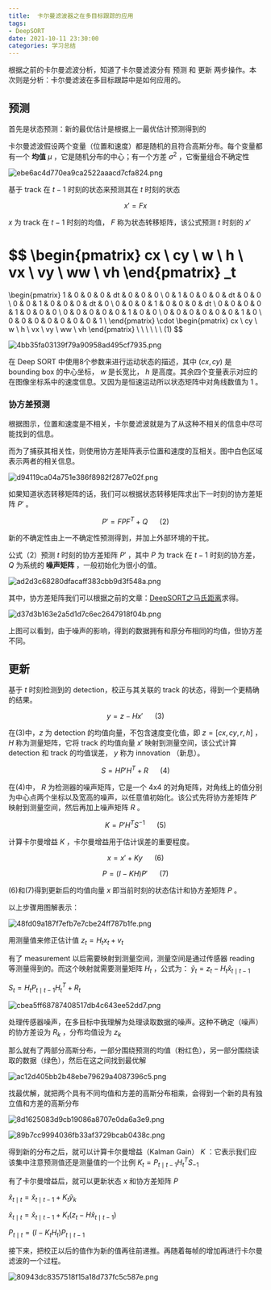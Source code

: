 ```yaml
---
title:  卡尔曼滤波器之在多目标跟踪的应用
tags: 
- DeepSORT
date: 2021-10-11 23:30:00
categories: 学习总结
---
```


根据之前的卡尔曼滤波分析，知道了卡尔曼滤波分有 预测 和 更新 两步操作。本次则是分析：卡尔曼滤波在多目标跟踪中是如何应用的。

## 预测

首先是状态预测：新的最优估计是根据上一最优估计预测得到的

卡尔曼滤波假设两个变量（位置和速度）都是随机的且符合高斯分布。每个变量都有一个 **均值** $\mu$ ，它是随机分布的中心；有一个方差 $\sigma^2$ ，它衡量组合不确定性

![ebe6ac4d770ea9ca2522aaacd7cfa824.png](https://runcoderhang.github.io/thumbnails/6da4374434914a37b8391bd1330ece4a.png)


基于 track 在 $t-1$ 时刻的状态来预测其在 $t$ 时刻的状态

$$
x' = Fx
$$

$x$ 为 track 在 $t-1$ 时刻的均值， $F$ 称为状态转移矩阵，该公式预测 $t$ 时刻的 $x'$

$$
\begin{pmatrix}
  cx \\ cy \\ w \\ h \\ vx \\ vy \\ ww \\ vh
\end{pmatrix}
_t
=
\begin{pmatrix}
  1 & 0 & 0 & 0 & dt & 0 & 0 & 0 \\ 
  0 & 1 & 0 & 0 & 0 & dt & 0 & 0 \\
  0 & 0 & 1 & 0 & 0 & 0 & dt & 0 \\
  0 & 0 & 0 & 1 & 0 & 0 & 0 & dt \\
  0 & 0 & 0 & 0 & 1 & 0 & 0 & 0 \\
  0 & 0 & 0 & 0 & 0 & 1 & 0 & 0 \\
  0 & 0 & 0 & 0 & 0 & 0 & 1 & 0 \\
  0 & 0 & 0 & 0 & 0 & 0 & 0 & 1 \\
\end{pmatrix}
\cdot 
\begin{pmatrix}
  cx \\ cy \\ w \\ h \\ vx \\ vy \\ ww \\ vh
\end{pmatrix}
 \ \ \ \ \ \ (1)
$$

![4bb35fa03139f79a90958ad495cf7935.png](https://runcoderhang.github.io/thumbnails/7768efb5c23b48c68d5ce77af5fecfc4.png)

在 Deep SORT 中使用8个参数来进行运动状态的描述，其中 $(cx, cy)$ 是 bounding box 的中心坐标， $w$ 是长宽比， $h$ 是高度。其余四个变量表示对应的在图像坐标系中的速度信息。又因为是恒速运动所以状态矩阵中对角线数值为 1 。


### 协方差预测

根据图示，位置和速度是不相关，卡尔曼滤波就是为了从这种不相关的信息中尽可能找到的信息。

而为了捕获其相关性，则使用协方差矩阵表示位置和速度的互相关。图中白色区域表示两者的相关信息。

![d94119ca04a751e386f8982f2877e02f.png](https://runcoderhang.github.io/thumbnails/765c090067c4407bb7671c06cab1081d.png)

如果知道状态转移矩阵的话，我们可以根据状态转移矩阵求出下一时刻的协方差矩阵 $P'$ 。

$$
P' = FPF^T + Q
 \ \ \ \ \ \ (2)
$$

新的不确定性由上一不确定性预测得到，并加上外部环境的干扰。

公式（2）预测 $t$ 时刻的协方差矩阵 $P'$ ，其中 $P$ 为 track 在 $t-1$ 时刻的协方差， $Q$ 为系统的 **噪声矩阵** ，一般初始化为很小的值。

![ad2d3c68280dfacaff383cbb9d3f548a.png](https://runcoderhang.github.io/thumbnails/f1ec514bcef942c7ad6b194faf521f89.png)

其中，协方差矩阵我们可以根据之前的文章：[DeepSORT之马氏距离](https://runcoderhang.github.io/%E5%AD%A6%E4%B9%A0%E6%80%BB%E7%BB%93/2021/09/05/deepsort-mahalanobis-distance/#)求得。

![d37d3b163e2a5d1d7c6ec2647918f04b.png](https://runcoderhang.github.io/thumbnails/87cc10d02e9e4a9a95a655f37c8c8376.png)

上图可以看到，由于噪声的影响，得到的数据拥有和原分布相同的均值，但协方差不同。

## 更新

基于 $t$ 时刻检测到的 detection，校正与其关联的 track 的状态，得到一个更精确的结果。

$$
y = z - Hx' \ \ \ \ \ \ (3)
$$

在(3)中，$z$ 为 detection 的均值向量，不包含速度变化值，即 $z = [cx, cy, r, h]$ ， $H$ 称为测量矩阵，它将 track 的均值向量 $x'$ 映射到测量空间，该公式计算 detection 和 track 的均值误差， $y$ 称为 innovation （新息）。

$$
S = HP'H^T + R  \ \ \ \ \ \ (4)
$$

在(4)中， $R$ 为检测器的噪声矩阵，它是一个 4x4 的对角矩阵，对角线上的值分别为中心点两个坐标以及宽高的噪声，以任意值初始化。该公式先将协方差矩阵 $P'$ 映射到测量空间，然后再加上噪声矩阵 $R$ 。

$$
K = P'H^TS^{-1} \ \ \ \ \ \ (5)
$$

计算卡尔曼增益 $K$ ，卡尔曼增益用于估计误差的重要程度。

$$
x = x' + Ky \ \ \ \ \ \ (6)
$$

$$
P = (I - KH)P' \ \ \ \ \ \ (7)
$$

(6)和(7)得到更新后的均值向量 $x$ 即当前时刻的状态估计和协方差矩阵 $P$ 。

以上步骤用图解表示：

![48fd09a187f7efb7e7cbe24ff787b1fe.png](https://runcoderhang.github.io/thumbnails/894099c891334465b740e62da8d52370.png)

用测量值来修正估计值 $z_t = H_tx_t + v_t$

有了 measurement 以后需要映射到测量空间，测量空间是通过传感器 reading 等测量得到的。而这个映射就需要测量矩阵 $H_t$ ，公式为： $\tilde{y}_t = z_t - H_t\hat{x}_{t \mid t-1}$

$S_t = H_tP_{t \mid t-1}H_t^T + R_t$


![cbea5ff68787408517db4c643ee52dd7.png](https://runcoderhang.github.io/thumbnails/28acc7a992bf442f8c8546244db98233.png)

处理传感器噪声，在多目标中我理解为处理读取数据的噪声。这种不确定（噪声）的协方差设为 $R_k$ ，分布均值设为 $z_k$ 

那么就有了两部分高斯分布，一部分围绕预测的均值（粉红色），另一部分围绕读取的数据（绿色），然后在这之间找到最优解


![ac12d405bb2b48ebe79629a4087396c5.png](https://runcoderhang.github.io/thumbnails/0ff1707b80f94e0b9ef991f3d227c48f.png)


找最优解，就把两个具有不同均值和方差的高斯分布相乘，会得到一个新的具有独立值和方差的高斯分布


![8d1625083d9cb19086a8707e0da6a3e9.png](https://runcoderhang.github.io/thumbnails/75c01f9b938c4592a75be217ec50d48c.png)

![89b7cc9994036fb33af3729bcab0438c.png](https://runcoderhang.github.io/thumbnails/bd611788f0b744a1aa43d1984b49ea3a.png)


得到新的分布之后，就可以计算卡尔曼增益（Kalman Gain） $K$ ：它表示我们应该集中注意预测值还是测量值的一个比例 $K_t = P_{t \mid t-1}H_t^TS_{-1}$

有了卡尔曼增益后，就可以更新状态 $x$ 和协方差矩阵 $P$

$\hat{x}_{t \mid t} = \hat{x}_{t \mid t-1} + K_t\tilde{y}_k$

$\hat{x}_{t \mid t} = \hat{x}_{t \mid t-1} + K_t(z_t - H\hat{x}_{t \mid t-1})$

$P_{t \mid t} = (I - K_tH_t)P_{t \mid t-1}$

接下来，把校正以后的值作为新的值再往前递推。再随着每帧的增加再进行卡尔曼滤波的一个过程。


![80943dc8357518f15a18d737fc5c587e.png](https://runcoderhang.github.io/thumbnails/e9d409016eaa4bd4873faf5de83de234.png)